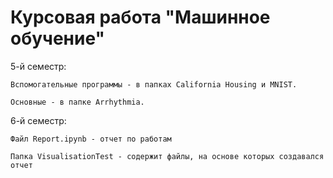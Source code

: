 **Курсовая работа "Машинное обучение"**
=========================================

5-й семестр:

    Вспомогательные программы - в папках California Housing и MNIST.

    Основные - в папке Arrhythmia.

6-й семестр:

    Файл Report.ipynb - отчет по работам
  
    Папка VisualisationTest - содержит файлы, на основе которых создавался отчет
